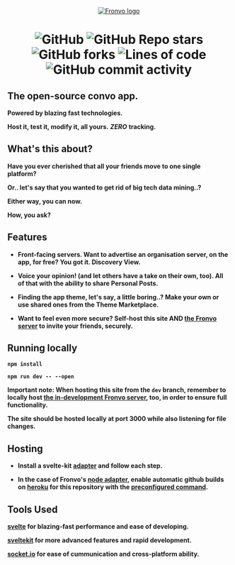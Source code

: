 <p align='center'><a href='https://fronvo.herokuapp.com'><img src='https://raw.githubusercontent.com/Fronvo/site/.github/assets/logo.png' alt='Fronvo logo'><a/></p>

<h1 align='center'>

![GitHub](https://img.shields.io/github/license/fronvo/fronvo-site?style=for-the-badge) ![GitHub Repo stars](https://img.shields.io/github/stars/fronvo/fronvo-site?style=for-the-badge) ![GitHub forks](https://img.shields.io/github/forks/fronvo/fronvo-site?style=for-the-badge) ![Lines of code](https://img.shields.io/tokei/lines/github/fronvo/fronvo-site?style=for-the-badge) ![GitHub commit activity](https://img.shields.io/github/commit-activity/m/fronvo/fronvo-site?style=for-the-badge)</h1>

## The open-source convo app.

**Powered by blazing fast technologies.**

**Host it, test it, modify it, all yours.** ***ZERO*** **tracking.**

## What's this about?

**Have you ever cherished that all your friends move to one single platform?**

**Or.. let's say that you wanted to get rid of big tech data mining..?**

**Either way, you can now.**

**How, you ask?**

## Features

- **Front-facing servers. Want to advertise an organisation server, on the app, for free? You got it. Discovery View.**

- **Voice your opinion! (and let others have a take on their own, too). All of that with the ability to share Personal Posts.**

- **Finding the app theme, let's say, a little boring..? Make your own or use shared ones from the Theme Marketplace.**

- **Want to feel even more secure? Self-host this site AND [the Fronvo server](https://github.com/fronvo/fronvo) to invite your friends, securely.**

## Running locally

**```npm install```**

**```npm run dev -- --open```**

**Important note: When hosting this site from the ```dev``` branch, remember to locally host [the in-development Fronvo server](https://github.com/Fronvo/fronvo/tree/dev), too, in order to ensure full functionality.**

**The site should be hosted locally at port 3000 while also listening for file changes.**

## Hosting

- **Install a svelte-kit [adapter](https://kit.svelte.dev/docs#adapters) and follow each step.**

- **In the case of Fronvo's [node adapter](https://github.com/sveltejs/kit/tree/master/packages/adapter-node), enable automatic github builds on [heroku](https://heroku.com) for this repository with the [preconfigured command](https://github.com/Fronvo/fronvo/blob/master/Procfile).**

## Tools Used

**[svelte](https://svelte.dev/) for blazing-fast performance and ease of developing.**

**[sveltekit](https://kit.svelte.dev/) for more advanced features and rapid development.**

**[socket.io](https://socket.io/) for ease of cummunication and cross-platform ability.**
